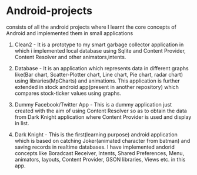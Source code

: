# Android-projects
consists of all the android projects where I learnt the core concepts of Android and implemented them in small applications

1) Clean2 - It is a prototype to my smart garbage collector application in which i implemented local database using Sqlite and Content Provider, Content Resolver and other animators,intents.

2) Database -  It is an application which represents data in different graphs like(Bar chart, Scatter-Plotter chart, Line chart, Pie chart, radar chart) using libraries(MpCharts) and animations. This application is further extended in stock android app(present in another repository) which compares stock-ticker values using graphs.

3) Dummy Facebook/Twitter App - This is a dummy application just created with the aim of using Content Resolver so as to obtain the data from Dark Knight application where Content Provider is used and display in list.

4) Dark Knight - This is the first(learning purpose) android application which is based on catching Joker(animated character from batman) and saving records in realtime databases. I have implemented andorid concepts like Boradcast Receiver, Intents, Shared Preferences, Menu, animators, layouts, Content Provider, GSON libraries, Views etc. in this app.
